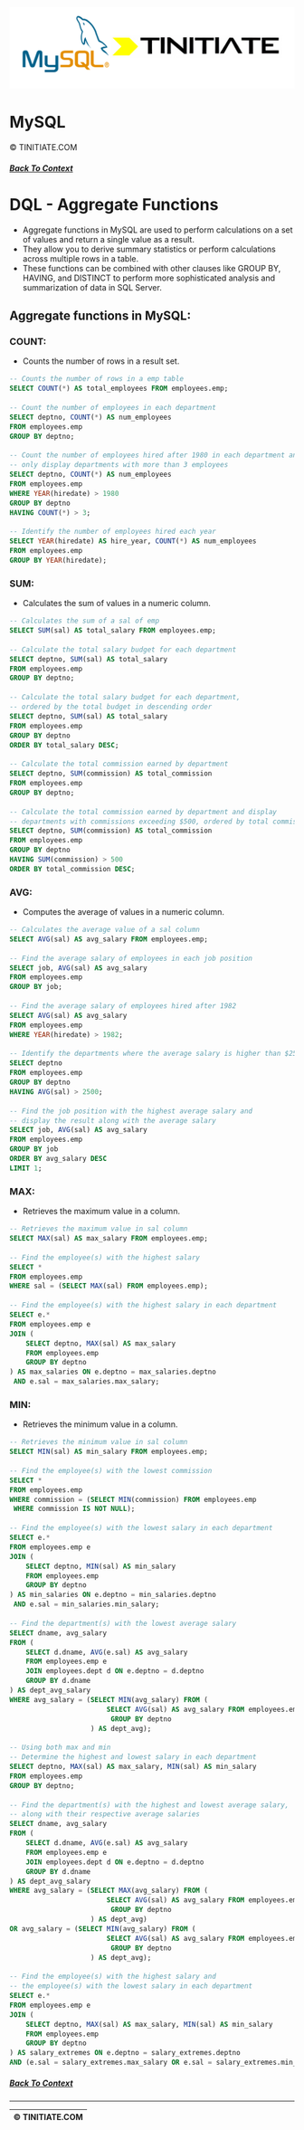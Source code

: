 ![MySQL Tinitiate Image](mysql_tinitiate.png)

# MySQL
&copy; TINITIATE.COM

##### [Back To Context](./README.md)

# DQL - Aggregate Functions
* Aggregate functions in MySQL are used to perform calculations on a set of values and return a single value as a result.
* They allow you to derive summary statistics or perform calculations across multiple rows in a table.
* These functions can be combined with other clauses like GROUP BY, HAVING, and DISTINCT to perform more sophisticated analysis and summarization of data in SQL Server.

## Aggregate functions in MySQL:
### COUNT:
* Counts the number of rows in a result set.
```sql
-- Counts the number of rows in a emp table
SELECT COUNT(*) AS total_employees FROM employees.emp;

-- Count the number of employees in each department
SELECT deptno, COUNT(*) AS num_employees 
FROM employees.emp 
GROUP BY deptno;

-- Count the number of employees hired after 1980 in each department and
-- only display departments with more than 3 employees
SELECT deptno, COUNT(*) AS num_employees 
FROM employees.emp 
WHERE YEAR(hiredate) > 1980
GROUP BY deptno
HAVING COUNT(*) > 3;

-- Identify the number of employees hired each year
SELECT YEAR(hiredate) AS hire_year, COUNT(*) AS num_employees 
FROM employees.emp 
GROUP BY YEAR(hiredate);
```
### SUM:
* Calculates the sum of values in a numeric column.
```sql
-- Calculates the sum of a sal of emp
SELECT SUM(sal) AS total_salary FROM employees.emp;

-- Calculate the total salary budget for each department
SELECT deptno, SUM(sal) AS total_salary 
FROM employees.emp 
GROUP BY deptno;

-- Calculate the total salary budget for each department,
-- ordered by the total budget in descending order
SELECT deptno, SUM(sal) AS total_salary 
FROM employees.emp 
GROUP BY deptno
ORDER BY total_salary DESC;

-- Calculate the total commission earned by department
SELECT deptno, SUM(commission) AS total_commission 
FROM employees.emp 
GROUP BY deptno;

-- Calculate the total commission earned by department and display
-- departments with commissions exceeding $500, ordered by total commission
SELECT deptno, SUM(commission) AS total_commission 
FROM employees.emp 
GROUP BY deptno
HAVING SUM(commission) > 500
ORDER BY total_commission DESC;
```
### AVG:
* Computes the average of values in a numeric column.
```sql
-- Calculates the average value of a sal column
SELECT AVG(sal) AS avg_salary FROM employees.emp;

-- Find the average salary of employees in each job position
SELECT job, AVG(sal) AS avg_salary 
FROM employees.emp 
GROUP BY job;

-- Find the average salary of employees hired after 1982
SELECT AVG(sal) AS avg_salary 
FROM employees.emp 
WHERE YEAR(hiredate) > 1982;

-- Identify the departments where the average salary is higher than $2500
SELECT deptno 
FROM employees.emp 
GROUP BY deptno 
HAVING AVG(sal) > 2500;

-- Find the job position with the highest average salary and
-- display the result along with the average salary
SELECT job, AVG(sal) AS avg_salary 
FROM employees.emp 
GROUP BY job
ORDER BY avg_salary DESC
LIMIT 1;
```
### MAX:
* Retrieves the maximum value in a column.
```sql
-- Retrieves the maximum value in sal column
SELECT MAX(sal) AS max_salary FROM employees.emp;

-- Find the employee(s) with the highest salary
SELECT * 
FROM employees.emp 
WHERE sal = (SELECT MAX(sal) FROM employees.emp);

-- Find the employee(s) with the highest salary in each department
SELECT e.*
FROM employees.emp e
JOIN (
    SELECT deptno, MAX(sal) AS max_salary
    FROM employees.emp
    GROUP BY deptno
) AS max_salaries ON e.deptno = max_salaries.deptno
 AND e.sal = max_salaries.max_salary;
```
### MIN:
* Retrieves the minimum value in a column.
```sql
-- Retrieves the minimum value in sal column
SELECT MIN(sal) AS min_salary FROM employees.emp;

-- Find the employee(s) with the lowest commission
SELECT *
FROM employees.emp
WHERE commission = (SELECT MIN(commission) FROM employees.emp
 WHERE commission IS NOT NULL);

-- Find the employee(s) with the lowest salary in each department
SELECT e.*
FROM employees.emp e
JOIN (
    SELECT deptno, MIN(sal) AS min_salary
    FROM employees.emp
    GROUP BY deptno
) AS min_salaries ON e.deptno = min_salaries.deptno
 AND e.sal = min_salaries.min_salary;

-- Find the department(s) with the lowest average salary
SELECT dname, avg_salary
FROM (
    SELECT d.dname, AVG(e.sal) AS avg_salary
    FROM employees.emp e
    JOIN employees.dept d ON e.deptno = d.deptno
    GROUP BY d.dname
) AS dept_avg_salary
WHERE avg_salary = (SELECT MIN(avg_salary) FROM (
                        SELECT AVG(sal) AS avg_salary FROM employees.emp
                         GROUP BY deptno
                    ) AS dept_avg);

-- Using both max and min
-- Determine the highest and lowest salary in each department
SELECT deptno, MAX(sal) AS max_salary, MIN(sal) AS min_salary 
FROM employees.emp 
GROUP BY deptno;

-- Find the department(s) with the highest and lowest average salary,
-- along with their respective average salaries
SELECT dname, avg_salary
FROM (
    SELECT d.dname, AVG(e.sal) AS avg_salary
    FROM employees.emp e
    JOIN employees.dept d ON e.deptno = d.deptno
    GROUP BY d.dname
) AS dept_avg_salary
WHERE avg_salary = (SELECT MAX(avg_salary) FROM (
                        SELECT AVG(sal) AS avg_salary FROM employees.emp
                         GROUP BY deptno
                    ) AS dept_avg)
OR avg_salary = (SELECT MIN(avg_salary) FROM (
                        SELECT AVG(sal) AS avg_salary FROM employees.emp
                         GROUP BY deptno
                    ) AS dept_avg);

-- Find the employee(s) with the highest salary and
-- the employee(s) with the lowest salary in each department
SELECT e.*
FROM employees.emp e
JOIN (
    SELECT deptno, MAX(sal) AS max_salary, MIN(sal) AS min_salary
    FROM employees.emp
    GROUP BY deptno
) AS salary_extremes ON e.deptno = salary_extremes.deptno 
AND (e.sal = salary_extremes.max_salary OR e.sal = salary_extremes.min_salary);
```

##### [Back To Context](./README.md)
***
| &copy; TINITIATE.COM |
|----------------------|